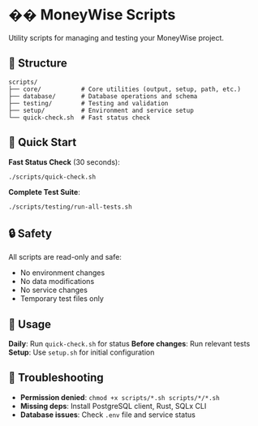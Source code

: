 # ��️ MoneyWise Scripts

Utility scripts for managing and testing your MoneyWise project.

## 📁 Structure

```
scripts/
├── core/           # Core utilities (output, setup, path, etc.)
├── database/       # Database operations and schema
├── testing/        # Testing and validation
├── setup/          # Environment and service setup
└── quick-check.sh  # Fast status check
```

## 🚀 Quick Start

**Fast Status Check** (30 seconds):
```bash
./scripts/quick-check.sh
```

**Complete Test Suite**:
```bash
./scripts/testing/run-all-tests.sh
```
## 🔒 Safety

All scripts are read-only and safe:
- No environment changes
- No data modifications
- No service changes
- Temporary test files only

## 🔧 Usage

**Daily**: Run `quick-check.sh` for status
**Before changes**: Run relevant tests
**Setup**: Use `setup.sh` for initial configuration

## 🚨 Troubleshooting

- **Permission denied**: `chmod +x scripts/*.sh scripts/*/*.sh`
- **Missing deps**: Install PostgreSQL client, Rust, SQLx CLI
- **Database issues**: Check `.env` file and service status
